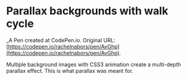 # Parallax backgrounds with walk cycle
 _A Pen created at CodePen.io. Original URL: [https://codepen.io/rachelnabors/pen/AvGhp](https://codepen.io/rachelnabors/pen/AvGhp).

 Multiple background images with CSS3 animation create a multi-depth parallax effect. This is what parallax was meant for.